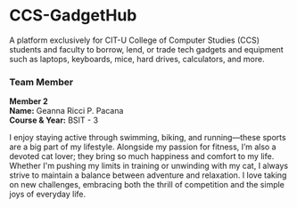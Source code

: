 # CCS-GadgetHub
A platform exclusively for CIT-U College of Computer Studies (CCS) students and faculty to borrow, lend, or trade tech gadgets and equipment such as laptops, keyboards, mice, hard drives, calculators, and more.

### Team Member

**Member 2**  
**Name:** Geanna Ricci P. Pacana  
**Course & Year:** BSIT - 3  

I enjoy staying active through swimming, biking, and running—these sports are a big part of my lifestyle. Alongside my passion for fitness, I’m also a devoted cat lover; they bring so much happiness and comfort to my life. Whether I'm pushing my limits in training or unwinding with my cat, I always strive to maintain a balance between adventure and relaxation. I love taking on new challenges, embracing both the thrill of competition and the simple joys of everyday life.



